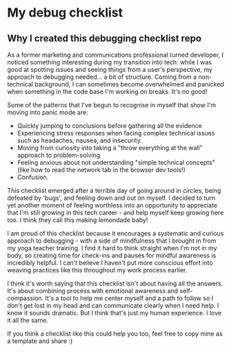 # My debug checklist

## Why I created this debugging checklist repo
As a former marketing and communications professional turned developer, I noticed something interesting during my transition into tech: while I was good at spotting issues and seeing things from a user's perspective, my approach to debugging needed... a bit of structure.
Coming from a non-technical background, I can sometimes become overwhelmed and panicked when something in the code base I'm working on breaks. It's no good! 

Some of the patterns that I've begun to recognise in myself that show I'm moving into panic mode are:
- Quickly jumping to conclusions before gathering all the evidence
- Experiencing stress responses when facing complex technical issues such as headaches, nausea, and insecurity.
- Moving from curiosity into taking a "throw everything at the wall" approach to problem-solving
- Feeling anxious about not understanding "simple technical concepts" (like how to read the network tab in the browser dev tools!)
- Confusion.

This checklist emerged after a terrible day of going around in circles, being defeated by 'bugs', and feeling down and out on myself. I decided to turn yet another moment of feeling worthless into an opportunity to appreciate that I'm still growing in this tech career - and help myself keep growing here too. I think they call this making lemondade baby!

I am proud of this checklist because it encourages a systematic and curious approach to debugging - with a side of mindfulness that I brought in from my yoga teacher training. I find it hard to think straight when I'm not in my body, so creating time for check-ins and pauses for mindful awareness is incredibly helpful. I can't believe I haven't put more conscious effort into weaving practices like this throughout my work process earlier. 

I think it's worth saying that this checklist isn't about having all the answers. It's about combining process with emotional awareness and self-compassion. It's a tool to help me center myself and a path to follow so I don't get lost in my head and can communicate clearly when I need help.  I know it sounds dramatic. But I think that's just my human experience. I love it all the same.
 
If you think a checklist like this could help you too, feel free to copy mine as a template and share :)
